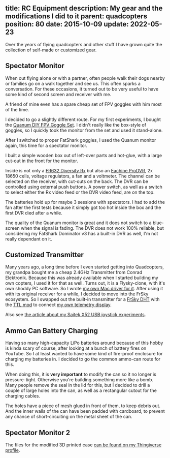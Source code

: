 title: RC Equipment
description: My gear and the modifications I did to it
parent: quadcopters
position: 80
date: 2015-10-09
update: 2022-05-23
---

<!--% backToParent() %-->

Over the years of flying quadcopters and other stuff I have grown quite the collection of self-made or customized gear.

## Spectator Monitor

When out flying alone or with a partner, often people walk their dogs nearby or families go on a walk together and see us.
This often sparks a conversation.
For these occasions, it turned out to be very useful to have some kind of second screen and receiver with me.

A friend of mine even has a spare cheap set of FPV goggles with him most of the time.

I decided to go a slightly different route.
For my first experiments, I bought the [Quanum DIY FPV Goggle Set](https://hobbyking.com/de_de/quanum-diy-fpv-goggle-set-with-monitor-kit.html).
I didn't really like the box-style of goggles, so I quickly took the monitor from the set and used it stand-alone.

After I switched to proper FatShark goggles, I used the Quanum monitor again, this time for a spectator monitor.

I built a simple wooden box out of left-over parts and hot-glue, with a large cut-out in the front for the monitor.

Inside is not only a [FR632 Diversity Rx](https://hobbyking.com/en_us/fr632-diversity-5-8ghz-48ch-auto-scan-lcd-a-v-fpv-receiver.html) but also an [Eachine ProDVR](https://www.banggood.com/Eachine-ProDVR-Pro-DVR-Video-Audio-Mini-Recorder-for-FPV-Multicopters-for-RC-Drone-FPV-Racing-p-1061196.html?cur_warehouse=CN), 2x 18650 cells, voltage regulators, a fan and a voltmeter.
The channel can be selected on the receiver, with cut-outs on the back.
The DVR can be controlled using external push buttons.
A power switch, as well as a switch to select either the Rx video feed or the DVR video feed, are on the top.

The batteries hold up for maybe 3 sessions with spectators.
I had to add the fan after the first tests because it simply got too hot inside the box and the first DVR died after a while.

The quality of the Quanum monitor is great and it does not switch to a blue-screen when the signal is fading.
The DVR does not work 100% reliable, but considering my FatShark Dominator v3 has a built-in DVR as well, I'm not really dependant on it.

<!--%
lightgallery([
    [ "img/fpv_spectator_screen_1.jpg", "Top view of spectator monitor" ],
    [ "img/fpv_spectator_screen_2.jpg", "Front view of spectator monitor" ],
    [ "img/fpv_spectator_screen_3.jpg", "Charging side view of spectator monitor" ],
    [ "img/fpv_spectator_screen_4.jpg", "Back view of spectator monitor" ],
    [ "img/fpv_spectator_screen_5.jpg", "Fan side view of spectator monitor" ],
    [ "img/fpv_spectator_screen_6.jpg", "Bottom view of spectator monitor" ]
])
%-->

## Customized Transmitter

Many years ago, a long time before I even started getting into Quadcopters, my grandpa bought me a cheap 2.4GHz Transmitter from Conrad Elektronik.
Because this was already available when I started building my own copters, I used it for that as well.
Turns out, it is a Flysky-clone, with it's own shoddy PC software.
So I wrote [my own Mac driver for it](2015_12_20_serialgamepad.html).
After using it with its original receiver for a while, I decided to move into the FrSky ecosystem.
So I swapped out the built-in transmitter for a [FrSky DHT](https://www.frsky-rc.com/product/dht-toggle-switch-2/) with the [TTL mod](http://majek.mamy.to/en/frsky-dht-ttl-mod/) to connect [my own telemetry display](2016_11_05_frsky_telemetry.html).

Also see [the article about my Saitek X52 USB joystick experiments](2016_07_24_usb_host_cppm.html).

<!--%
lightgallery([
    [ "img/arduino_frsky_telemetry_2.jpg", "Arduino FrSky Telemetry Photo 1" ],
    [ "img/arduino_frsky_telemetry_3.jpg", "Arduino FrSky Telemetry Photo 2" ],
    [ "img/arduino_frsky_telemetry_4.jpg", "Arduino FrSky Telemetry Photo 3" ],
    [ "img/flysky4.jpg", "MP-26-DT back" ],
    [ "img/flysky5.jpg", "MP-26-DT mod" ],
    [ "img/flysky6.jpg", "MP-26-DT mod near" ],
    [ "img/saitek8.jpg", "Modified RC Transmitter" ],
    [ "img/saitek1.jpg", "Saitek X52 Whole Setup" ]
])
%-->

## Ammo Can Battery Charging

Having so many high-capacity LiPo batteries around because of this hobby is kinda scary of course, after looking at a bunch of battery fires on YouTube.
So I at least wanted to have some kind of fire-proof enclosure for charging my batteries in.
I decided to go the common ammo-can route for this.

When doing this, it is **very important** to modify the can so it no longer is pressure-tight.
Otherwise you're building something more like a bomb.
Many people remove the seal in the lid for this, but I decided to drill a couple of large holes into the can, as well as a rectangular cutout for the charging cables.

The holes have a piece of mesh glued in front of them, to keep debris out.
And the inner walls of the can have been padded with cardboard, to prevent any chance of short-circuiting on the metal sheet of the can.

<!--%
lightgallery([
    [ "img/ammo_charger_1.jpg", "Front of can, with IMAX B5 charger clone" ],
    [ "img/ammo_charger_2.jpg", "Inside of can" ],
    [ "img/ammo_charger_3.jpg", "Side of can" ],
])
%-->

<!--%
## FPV Monitor

# TODO photos
%-->

## Spectator Monitor 2



<!--%
# TODO photos
%-->

The files for the modified 3D printed case [can be found on my Thingiverse profile](https://www.thingiverse.com/thing:2003324).
